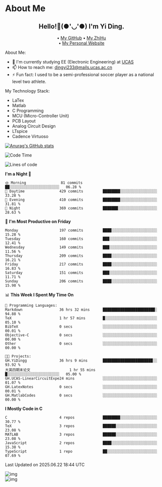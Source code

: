 # About Me

<h2 style="text-align:center;"> Hello!👋(●'◡'●) I'm Yi Ding.</h2>

<div style="text-align:center;">
  • <a href="https://github.com/YiDingg">My GitHub</a>
  • <a href="https://www.zhihu.com/people/YiDingg">My ZhiHu</a><br>
  • <a href="https://yidingg.github.io/YiDingg">My Personal Website</a><br>
</div>

About Me:
- 🔭 I'm currently studying EE (Electronic Engineering) at [UCAS](https://www.ucas.ac.cn/)
- 📫 How to reach me: dingyi233@mails.ucas.ac.cn
- ⚡ Fun fact: I used to be a semi-professional soccer player as a national level two athlete.

My Technology Stack:
- LaTex
- Matlab
- C Programming
- MCU (Micro-Controller Unit)
- PCB Layout
- Analog Circuit Design
- LTspice 
- Cadence Virtuoso


[![Anurag's GitHub stats](https://github-readme-stats.vercel.app/api?username=YiDingg)](https://github.com/anuraghazra/github-readme-stats)

<!--START_SECTION:waka-->
![Code Time](http://img.shields.io/badge/Code%20Time-1%2C333%20hrs%2041%20mins-blue)

![Lines of code](https://img.shields.io/badge/From%20Hello%20World%20I%27ve%20Written-815.2%20thousand%20lines%20of%20code-blue)

**I'm a Night 🦉** 

```text
🌞 Morning                81 commits          ██░░░░░░░░░░░░░░░░░░░░░░░   06.28 % 
🌆 Daytime                429 commits         ████████░░░░░░░░░░░░░░░░░   33.28 % 
🌃 Evening                410 commits         ████████░░░░░░░░░░░░░░░░░   31.81 % 
🌙 Night                  369 commits         ███████░░░░░░░░░░░░░░░░░░   28.63 % 
```
📅 **I'm Most Productive on Friday** 

```text
Monday                   197 commits         ████░░░░░░░░░░░░░░░░░░░░░   15.28 % 
Tuesday                  160 commits         ███░░░░░░░░░░░░░░░░░░░░░░   12.41 % 
Wednesday                149 commits         ███░░░░░░░░░░░░░░░░░░░░░░   11.56 % 
Thursday                 209 commits         ████░░░░░░░░░░░░░░░░░░░░░   16.21 % 
Friday                   217 commits         ████░░░░░░░░░░░░░░░░░░░░░   16.83 % 
Saturday                 151 commits         ███░░░░░░░░░░░░░░░░░░░░░░   11.71 % 
Sunday                   206 commits         ████░░░░░░░░░░░░░░░░░░░░░   15.98 % 
```


📊 **This Week I Spent My Time On** 

```text
💬 Programming Languages: 
Markdown                 36 hrs 32 mins      ████████████████████████░   94.88 % 
TeX                      1 hr 57 mins        █░░░░░░░░░░░░░░░░░░░░░░░░   05.10 % 
BibTeX                   0 secs              ░░░░░░░░░░░░░░░░░░░░░░░░░   00.01 % 
Objective-C              0 secs              ░░░░░░░░░░░░░░░░░░░░░░░░░   00.00 % 
Other                    0 secs              ░░░░░░░░░░░░░░░░░░░░░░░░░   00.00 % 

🐱‍💻 Projects: 
GH.YiDingg               36 hrs 9 mins       ███████████████████████░░   93.92 % 
大英四期末论文                  1 hr 55 mins        █░░░░░░░░░░░░░░░░░░░░░░░░   05.00 % 
GH.UCAS-LinearCircuitExpe24 mins             ░░░░░░░░░░░░░░░░░░░░░░░░░   01.07 % 
GH.LatexNotes            0 secs              ░░░░░░░░░░░░░░░░░░░░░░░░░   00.01 % 
GH.MatlabCodes           0 secs              ░░░░░░░░░░░░░░░░░░░░░░░░░   00.00 % 
```

**I Mostly Code in C** 

```text
C                        4 repos             ████████░░░░░░░░░░░░░░░░░   30.77 % 
TeX                      3 repos             ██████░░░░░░░░░░░░░░░░░░░   23.08 % 
MATLAB                   3 repos             ██████░░░░░░░░░░░░░░░░░░░   23.08 % 
JavaScript               2 repos             ████░░░░░░░░░░░░░░░░░░░░░   15.38 % 
TypeScript               1 repo              ██░░░░░░░░░░░░░░░░░░░░░░░   07.69 % 
```




 Last Updated on 2025.06.22 18:44 UTC
<!--END_SECTION:waka-->

<!-- Coding activity over the last year -->
<div class='center'><img src='https://wakatime.com/share/@YiDingg/260601e0-8e46-41ab-9832-d4d0ae5fd0bd.svg' alt='img'/></div>

<!-- Languages over the last year -->
<div class='center'><img src='https://wakatime.com/share/@YiDingg/99546fa3-4cc3-4808-ab6e-13f38e27aba1.svg' alt='img'/></div>
